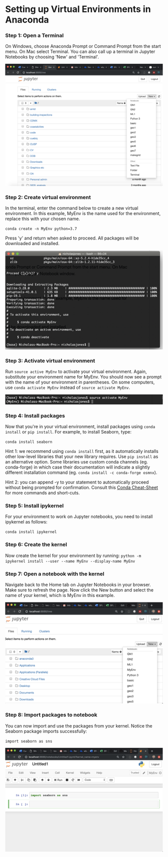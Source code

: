 # Setting up Virtual Environments in Anaconda

### Step 1: Open a Terminal
On Windows, choose  Anaconda Prompt or Command Prompt from the start menu. On Mac select Terminal. You can also call up a terminal in Jupyter Notebooks by choosing 'New' and 'Terminal'.

![img1](images/img1.png)

### Step 2: Create virtual environment
In the terminal, enter the command below to create a new virtual environment. In this example, MyEnv is the name used for the environment, replace this with your chosen name.

`conda create -n MyEnv python=3.7`

Press 'y' and return when asked to proceed. All packages will be downloaded and installed.

![img2](images/img2.png)

### Step 3: Activate virtual environment
Run `source active MyEnv` to activate your virtual environment. Again, substitute your environment name for MyEnv. You should now see a prompt with the name of your environment in parentheses. On some computers, use `conda activate MyEnv` instead of `source activate MyEnv`.

![img3](images/img3.png)

### Step 4: Install packages
Now that you're in your virtual environment, install packages using `conda install` or `pip install`. For example, to install Seaborn, type:

`conda install seaborn`

Hint 1: we recommend using `conda install` first, as it automatically installs other low-level libraries that your new library requires. Use `pip install` as an alternative option. Some libraries use custom conda channels (eg. conda-forge) in which case their documentation will indicate a slightly different installation command (eg. `conda install -c conda-forge osmnx`).

Hint 2: you can append -y to your statement to automatically proceed without being prompted for confirmation. Consult this [Conda Cheat-Sheet](http://know.continuum.io/rs/387-XNW-688/images/conda-cheatsheet.pdf) for more commands and short-cuts.

### Step 5: Install ipykernel
For your environment to work on Jupyter notebooks, you need to install ipykernel as follows:

`conda install ipykernel`

### Step 6: Create the kernel
Now create the kernel for your environment by running:
`python -m ipykernel install --user --name MyEnv --display-name MyEnv`

### Step 7: Open a notebook with the kernel
Navigate back to the Home tab on Jupyter Notebooks in your browser. Make sure to refresh the page. Now click the New button and select the name of your kernel, which is MyEnv in this example.

![img5](images/img5.png)

### Step 8: Import packages to notebook
You can now import and use the packages from your kernel. Notice the Seaborn package imports successfully:

`import seaborn as sns`

![img6](images/img6.png)
